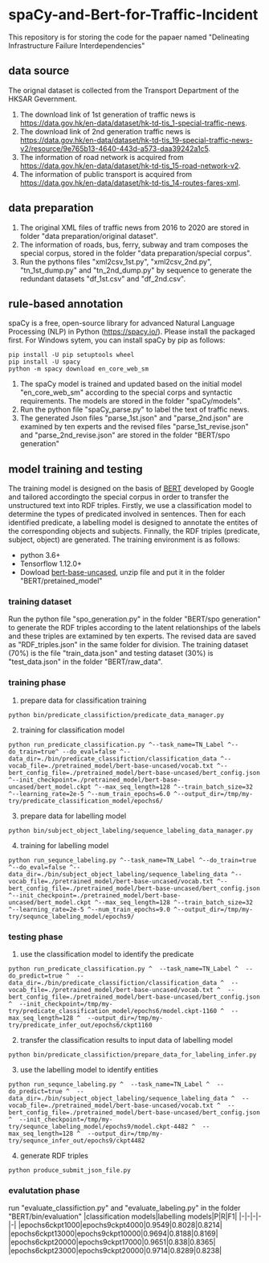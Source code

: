 # spaCy-and-Bert-for-Traffic-Incident
This repository is for storing the code for the papaer named "Delineating Infrastructure Failure Interdependencies"
## data source
The orignal dataset is collected from the Transport Department of the HKSAR Gevernment. 
1. The download link of 1st generation of traffic news is https://data.gov.hk/en-data/dataset/hk-td-tis_1-special-traffic-news. 
2. The download link of 2nd generation traffic news is https://data.gov.hk/en-data/dataset/hk-td-tis_19-special-traffic-news-v2/resource/9e765b13-4640-443d-a573-daa39242a1c5.
3. The information of road network is acquired from https://data.gov.hk/en-data/dataset/hk-td-tis_15-road-network-v2.
4. The information of public transport is acquired from https://data.gov.hk/en-data/dataset/hk-td-tis_14-routes-fares-xml.
## data preparation
1. The original XML files of traffic news from 2016 to 2020 are stored in folder "data preparation/original dataset". 
2. The information of roads, bus, ferry, subway and tram composes the special corpus, stored in the folder "data preparation/special corpus".
3. Run the pythons files "xml2csv_1st.py", "xml2csv_2nd.py", "tn_1st_dump.py" and "tn_2nd_dump.py" by sequence to generate the redundant datasets "df_1st.csv" and "df_2nd.csv".
## rule-based annotation
spaCy is a free, open-source library for advanced Natural Language Processing (NLP) in Python (https://spacy.io/). Please install the packaged first. For Windows sytem, you can install spaCy by pip as follows:
```
pip install -U pip setuptools wheel
pip install -U spacy
python -m spacy download en_core_web_sm
```
1. The spaCy model is trained and updated based on the initial model "en_core_web_sm" according to the special corps and syntactic requirements. The models are stored in the folder "spaCy/models".
2. Run the python file "spaCy_parse.py" to label the text of traffic news. 
3. The generated Json files "parse_1st.json" and "parse_2nd.json" are examined by ten experts and the revised files "parse_1st_revise.json" and "parse_2nd_revise.json" are stored in the folder "BERT/spo generation"
## model training and testing
The training model is designed on the basis of [BERT](https://arxiv.org/abs/1810.04805) developed by Google and tailored accordingto the special corpus in order to transfer the unstructured text into RDF triples.  Firstly, we use a classification model to determine the types of predicated involved in sentences. Then for each identified predicate, a labelling model is designed to annotate the entites of the corresponding objects and subjects. Finnally, the RDF triples (predicate, subject, object) are generated. The training environment is as follows:
+ python 3.6+
+ Tensorflow 1.12.0+
+ Dowload [bert-base-uncased](https://storage.googleapis.com/bert_models/2018_10_18/uncased_L-24_H-1024_A-16.zip), unzip file and put it in the folder "BERT/pretained_model"
### training dataset
Run the python file "spo_generation.py" in the folder "BERT/spo generation" to generate the RDF triples according to the latent relationships of the labels and these triples are extamined by ten experts. The revised data are saved as "RDF_triples.json" in the same folder for division. The training dataset (70%) is the file "train_data.json" and testing dataset (30%) is "test_data.json" in the folder "BERT/raw_data".
### training phase
1. prepare data for classification training
  ```
  python bin/predicate_classifiction/predicate_data_manager.py
  ```
2. training for classification model
  ```
  python run_predicate_classification.py ^--task_name=TN_Label ^--do_train=true^ --do_eval=false ^--data_dir=./bin/predicate_classifiction/classification_data ^--vocab_file=./pretrained_model/bert-base-uncased/vocab.txt ^--bert_config_file=./pretrained_model/bert-base-uncased/bert_config.json ^--init_checkpoint=./pretrained_model/bert-base-uncased/bert_model.ckpt ^--max_seq_length=128 ^--train_batch_size=32 ^--learning_rate=2e-5 ^--num_train_epochs=6.0 ^--output_dir=/tmp/my-try/predicate_classification_model/epochs6/
```
3. prepare data for labelling model
  ```
  python bin/subject_object_labeling/sequence_labeling_data_manager.py
  ```
4. training for labelling model
  ```
  python run_sequnce_labeling.py ^--task_name=TN_Label ^--do_train=true ^--do_eval=false ^--data_dir=./bin/subject_object_labeling/sequence_labeling_data ^--vocab_file=./pretrained_model/bert-base-uncased/vocab.txt ^--bert_config_file=./pretrained_model/bert-base-uncased/bert_config.json ^--init_checkpoint=./pretrained_model/bert-base-uncased/bert_model.ckpt ^--max_seq_length=128 ^--train_batch_size=32 ^--learning_rate=2e-5 ^--num_train_epochs=9.0 ^--output_dir=/tmp/my-try/sequnce_labeling_model/epochs9/
```
### testing phase
1. use the classification model to identify the predicate
  ```
  python run_predicate_classification.py ^  --task_name=TN_Label ^  --do_predict=true ^  --data_dir=./bin/predicate_classifiction/classification_data ^  --vocab_file=./pretrained_model/bert-base-uncased/vocab.txt ^  --bert_config_file=./pretrained_model/bert-base-uncased/bert_config.json ^  --init_checkpoint=/tmp/my-try/predicate_classification_model/epochs6/model.ckpt-1160 ^  --max_seq_length=128 ^  --output_dir=/tmp/my-try/predicate_infer_out/epochs6/ckpt1160
  ```
2. transfer the classification results to input data of labelling model
  ```
  python bin/predicate_classifiction/prepare_data_for_labeling_infer.py
  ```
3. use the labelling model to identify entities
  ```
  python run_sequnce_labeling.py ^  --task_name=TN_Label ^  --do_predict=true ^  --data_dir=./bin/subject_object_labeling/sequence_labeling_data ^  --vocab_file=./pretrained_model/bert-base-uncased/vocab.txt ^  --bert_config_file=./pretrained_model/bert-base-uncased/bert_config.json ^  --init_checkpoint=/tmp/my-try/sequnce_labeling_model/epochs9/model.ckpt-4482 ^  --max_seq_length=128 ^  --output_dir=/tmp/my-try/sequnce_infer_out/epochs9/ckpt4482
  ```
4. generate RDF triples
  ```
  python produce_submit_json_file.py
  ```
### evalutation phase
run "evaluate_classifiction.py" and "evaluate_labeling.py" in the folder "BERT/bin/evaluation"
|classification models|labelling models|P|R|F1|
|-|-|-|-|-|
|epochs6ckpt1000|epochs9ckpt4000|0.9549|0.8028|0.8214|
|epochs6ckpt13000|epochs9ckpt10000|0.9694|0.8188|0.8169|
|epochs6ckpt20000|epochs9ckpt17000|0.9651|0.838|0.8365|
|epochs6ckpt23000|epochs9ckpt20000|0.9714|0.8289|0.8238|

